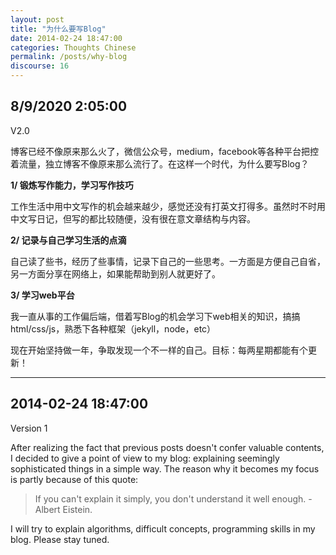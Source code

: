 ```yaml
---
layout: post
title: "为什么要写Blog"
date: 2014-02-24 18:47:00
categories: Thoughts Chinese
permalink: /posts/why-blog
discourse: 16
---
```


## 8/9/2020 2:05:00

V2.0

博客已经不像原来那么火了，微信公众号，medium，facebook等各种平台把控着流量，独立博客不像原来那么流行了。在这样一个时代，为什么要写Blog？

**1/ 锻炼写作能力，学习写作技巧**

工作生活中用中文写作的机会越来越少，感觉还没有打英文打得多。虽然时不时用中文写日记，但写的都比较随便，没有很在意文章结构与内容。

**2/ 记录与自己学习生活的点滴**

自己读了些书，经历了些事情，记录下自己的一些思考。一方面是方便自己自省，另一方面分享在网络上，如果能帮助到别人就更好了。

**3/ 学习web平台**

我一直从事的工作偏后端，借着写Blog的机会学习下web相关的知识，搞搞html/css/js，熟悉下各种框架（jekyll，node，etc）

现在开始坚持做一年，争取发现一个不一样的自己。目标：每两星期都能有个更新！

----------

## 2014-02-24 18:47:00

Version 1

After realizing the fact that previous posts doesn't confer valuable
contents, I decided to give a point of view to my blog: explaining
seemingly sophisticated things in a simple way. The reason why it
becomes my focus is partly because of this quote:

> If you can't explain it simply, you don't understand it well enough. -
> Albert Eistein.

I will try to explain algorithms, difficult concepts, programming
skills in my blog. Please stay tuned.